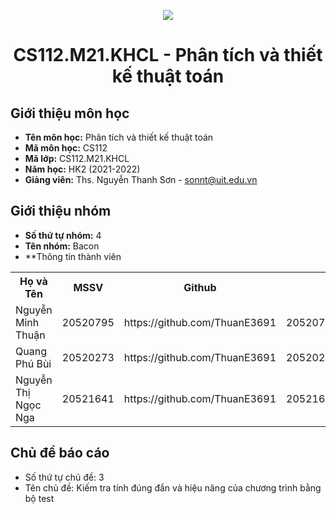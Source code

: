 <p align="center">
   <a href="https://www.uit.edu.vn/">
      <img src="https://i.imgur.com/WmMnSRt.png" border="none">
   </a>
</p>
<h1 align="center">
    CS112.M21.KHCL - Phân tích và thiết kế thuật toán
</h1>

<h2>
   Giới thiệu môn học   
</h2>

- **Tên môn học:** Phân tích và thiết kế thuật toán
- **Mã môn học:** CS112
- **Mã lớp:** CS112.M21.KHCL
- **Năm học:** HK2 (2021-2022)
- **Giảng viên:** Ths. Nguyễn Thanh Sơn - sonnt@uit.edu.vn

<h2>
   Giới thiệu nhóm
</h2>

- **Số thứ tự nhóm:** 4
- **Tên nhóm:** Bacon
- **Thông tin thành viên 

<table align="center">
      <tr>
       <th>Họ và Tên</th>
       <th>MSSV</th>
       <th>Github</th>
       <th>Email</th>
      </tr>
      <tr>
       <td>Nguyễn Minh Thuận</td>
       <td>20520795</td>
       <td>https://github.com/ThuanE3691</td>
       <td>20520795@gm.uit.edu.vn</td>  
      </tr>
      <tr>
       <td>Quang Phú Bùi</td>
       <td>20520273</td>
       <td>https://github.com/ThuanE3691</td>
       <td>20520273@gm.uit.edu.vn</td>  
      </tr>
      <tr>
       <td>Nguyễn Thị Ngọc Nga</td>
       <td>20521641</td>
       <td>https://github.com/ThuanE3691</td>
       <td>20521641@gm.uit.edu.vn</td>  
      </tr>
</table>


<h2>
  Chủ đề báo cáo 
</h2>

<ul>
   <li>Số thứ tự chủ đề: 3
   <li>Tên chủ đề: Kiếm tra tính đúng đắn và hiệu năng của chương trình bằng bộ test   
</ul>



